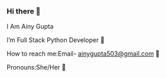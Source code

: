 ### Hi there 👋
I Am Ainy Gupta

I’m Full Stack Python Developer 🌱

How to reach me:Email- ainygupta503@gmail.com 📧

Pronouns:She/Her 👧
